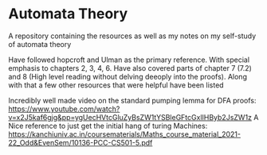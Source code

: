 # Automata Theory
A repository containing the resources as well as my notes on my self-study of automata theory

Have followed hopcroft and Ulman as the primary reference. With special emphasis to chapters 2, 3, 4, 6. Have also covered parts of chapter 7 (7.2) and 8 (High level reading without delving deeoply into the proofs).
Along with that a few other resources that were helpful have been listed


Incredibly well made video on the standard pumping lemma for DFA proofs: https://www.youtube.com/watch?v=x2J5kaf6gjg&pp=ygUecHVtcGluZyBsZW1tYSBleGFtcGxlIHByb2JsZW1z
A Nice reference to just get the initial hang of turing Machines: https://kanchiuniv.ac.in/coursematerials/Maths_course_material_2021-22_Odd&EvenSem/10136-PCC-CS501-5.pdf
